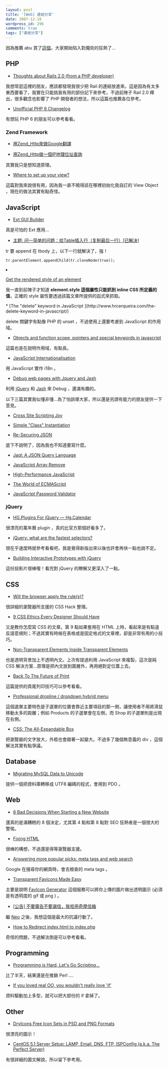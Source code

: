 ```yaml
---
layout: post
title: '[Web] 連結分享'
date: 2007-12-10
wordpress_id: 296
comments: true
tags: ["連結分享"]
---
```


因為推薦 abu 買了[這個](http://www.mosu.com.tw/modules/shopcart/selected_product.php?product_id=93)，大家開始陷入對魔術的狂熱了...

<!--more-->

## PHP

* [Thoughts about Rails 2.0 (from a PHP developer)](http://pixelated-dreams.com/archives/334-Thoughts-about-Rails-2.0-from-a-PHP-developer.html)

我想常逛這裡的朋友，應該都發現我很少把 Rail 的連結放進來。這是因為有太多東西要看了，我實在只能挑我有用的部份記下來參考。不過前陣子 Rail 2.0 釋出，很多觀念也影響了 PHP 開發者的想法，所以這篇也推薦各位參考。

* [Unofficial PHP 6 Changelog](http://bitfilm.net/2007/12/09/unofficial-php-6-changelog/)

有想玩 PHP 6 的朋友可以參考看看。 



### Zend Framework

* [用Zend_Http來做Google翻譯](http://blog.ring.idv.tw/comment.ser?i=111)

* [用Zend_Http做一個IP地理位址查詢](http://blog.ring.idv.tw/comment.ser?i=113)

其實我只是想知道原理。

* [Where to set up your view?](http://akrabat.com/2007/12/09/where-to-set-up-your-view/)

這篇對我來說很有用，因為我一直不曉得該在哪裡初始化我自訂的 View Object ，現在的做法其實有點奇怪。 



## JavaScript

* [Ext GUI Builder](http://tof2k.com/ext/formbuilder/)

真是可怕的 Ext 應用...

* [主题: 问一简单的问题：给Table插入行（复制最后一行）[已解决]](http://www.javaeye.com/topic/145910?page=1)

tr 要 append 在 tbody 上，以下一行就解決了，強！

```
tr.parentElement.appendChild(tr.cloneNode(true));

```

<li>

[Get the rendered style of an element](http://www.robertnyman.com/2006/04/24/get-the-rendered-style-of-an-element/)

我一直到前陣子才知道 <strong>element.style 這個屬性只能抓到 inline CSS 所定義的值</strong>，正確的 style 屬性要透過該篇文章所提供的函式來抓取。
</li>
* [The "delete" keyword in JavaScript ](http://www.hrcerqueira.com/the-delete-keyword-in-javascript/)

delete 關鍵字有點像 PHP 的 unset ，不過使用上還要考慮到 JavaScript 的作用域。

* [Objects and function scope, pointers and special keywords in javascript](http://www.hrcerqueira.com/objects-and-function-scope-pointers-and-special-keywords-in-javascript/)

這篇也是在說明作用域，有點長。

* [JavaScript Internationalisation](http://24ways.org/2007/javascript-internationalisation)

用 JavaScript 實作 i18n 。

* [Debug web pages with Jquery and Jash](http://morethanseven.net/posts/debug-web-pages-with-jquery-and-jash/)

利用 [jQuery](http://jquery.com) 和 [Jash](http://www.billyreisinger.com/jash/) 來 Debug ，還滿有趣的。 



以下三篇其實我似懂非懂...為了怕誤導大家，所以還是另請有能力的朋友提供一下意見。

* [Cross Site Scripting Joy](http://cometdaily.com/2007/12/04/cross-site-scripting-joy/)

* [Simple "Class" Instantiation](http://ejohn.org/blog/simple-class-instantiation/)

* [Re-Securing JSON](http://ejohn.org/blog/re-securing-json/)



底下不說明了，因為我也不知道要寫什麼。

* [Jaql: A JSON Query Language](http://www.jaql.org/jaql-overview.html)

* [JavaScript Array Remove](http://ejohn.org/blog/javascript-array-remove/)

* [High-Performance JavaScript](http://www.slideshare.net/pureclone/highperformance-javascript)

* [The World of ECMAScript](http://ejohn.org/blog/the-world-of-ecmascript/)

* [JavaScript Password Validator](http://blog.stevenlevithan.com/archives/javascript-password-validator)



### jQuery

* [HG.Plugins For jQuery — Hg.Calendar](http://www.holygrace.cn/article.asp?id=9)

很漂亮的萬年曆 plugin ，真的比官方那個好看多了。 

* [jQuery: what are the fastest selectors?](http://benjaminsterling.com/jquery-what-are-the-fastest-selector/)

很在乎速度時就參考看看吧，我是覺得新版出來以後也許會再快一點也說不定。

* [Building Interactive Prototypes with jQuery](http://ejohn.org/blog/building-interactive-prototypes-with-jquery/)

這份投影片很棒喔！看完對 jQuery 的瞭解又更深入了一點。 



## CSS

* [Will the browser apply the rule(s)?](http://centricle.com/ref/css/filters/)

很詳細的瀏覽器所支援的 CSS Hack 整理。

* [9 CSS Ethics Every Designer Should Have](http://www.noupe.com/how-tos/9-css-ethics-every-designer-should-have.html)

又是教你怎麼寫 CSS 的文章。第 9 點如果套用在 HTML 上時，看起來是有點違反語意規則；不過其實有時候在表格或是固定格式的文章裡，卻是非常有用的小技巧。

* [Non-Transparent Elements Inside Transparent Elements](http://css-tricks.com/non-transparent-elements-inside-transparent-elements/)

也是透明背景加上不透明內文。上次有提過利用 JavaScript 來複製，這次是純 CSS 解決方案...原理是把內文放到圖層外，再用絕對定位蓋上去。

* [Back To The Future of Print](http://24ways.org/2007/back-to-the-future-of-print)

這篇提供的頁尾列印技巧可以參考看看。

* [Professional dropline / dropdown hybrid menu](http://www.cssplay.co.uk/menus/pro_dropline_dropdown.html)

這個選單主要特色是子選單的位置會靠近主要項目的那一側，讓使用者不用將滑鼠移動太多的距離；例如 Products 的子選單會在左側，而 Shop 的子選單則是出現在右側。

* [CSS: The All-Expandable Box](http://www.webdesignerwall.com/tutorials/css-the-all-expandable-box/)

把瀏覽器的文字放大，外框也會跟著一起變大。不過多了幾個無意義的 div ，這個解法其實有點爭議。 



## Database

* [Migrating MySQL Data to Unicode](http://pixelated-dreams.com/archives/333-Migrating-MySQL-Data-to-Unicode.html)

提供一個把資料庫轉移成 UTF8 編碼的程式，會用到 PDO 。 



## Web

* [8 Bad Decisions When Starting a New Website](http://www.dailybits.com/8-bad-decisions-when-starting-a-new-website/)

還真的是滿糟糕的 8 個決定，尤其第 4 點和第 8 點對 SEO 狂熱者是一個很大的警惕。

* [Fixing HTML](http://www.crockford.com/html/)

很棒的構想，不過還是得等瀏覽器支援。

* [Answering more popular picks: meta tags and web search](http://googlewebmastercentral.blogspot.com/2007/12/answering-more-popular-picks-meta-tags.html)

Google 在搜尋你的網頁時，會去檢查的 meta tags 。

* [Transparent Favicons Made Easy](http://blog.dansnetwork.com/2007/11/17/favicons-made-easy/)

主要是說明 [FavIcon Generator](http://tools.dynamicdrive.com/favicon/) 這個服務可以將你上傳的圖片做出透明圖示 (必須是有透明度的 gif 或 png ) 。

* [[公告] 不要廣告不要漏信，我拒用奇摩信箱](http://m955.com/wp/archives/65)

繼 [Neo](http://www.neo.com.tw/archives/001119.html) 之後，我想這個是最大的抗議行動了。

* [How to Redirect index.html to index.php](http://css-tricks.com/how-to-redirect-indexhtml-to-indexphp/)

奇怪的問題，不過解法倒是可以參考看看。



## Programming

* [Programming is Hard, Let's Go Scripting...](http://www.perl.com/pub/a/2007/12/06/soto-11.html)

比了半天，結果還是在推銷 Perl ....

* [If you loved real OO, you wouldn't really love 'if'](http://weblogs.java.net/blog/fabriziogiudici/archive/2007/12/if_you_loved_re.html)

資料驅動加上多型，就可以把大部份的 if 拿掉了。 



## Other

* [DryIcons Free Icon Sets in PSD and PNG Formats](http://www.webappers.com/2007/12/07/dryicons-free-icon-sets-in-psd-and-png-formats/)

很漂亮的圖示！

* [CentOS 5.1 Server Setup: LAMP, Email, DNS, FTP, ISPConfig (a.k.a. The Perfect Server)](http://www.howtoforge.com/centos-5.1-server-lamp-email-dns-ftp-ispconfig)

有很詳細的圖文解說，所以留下參考用。


